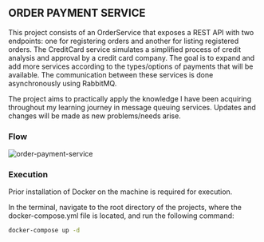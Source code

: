 
## ORDER PAYMENT SERVICE

This project consists of an OrderService that exposes a REST API with two endpoints: one for registering orders and another for listing registered orders. The CreditCard service simulates a simplified process of credit analysis and approval by a credit card company. The goal is to expand and add more services according to the types/options of payments that will be available. The communication between these services is done asynchronously using RabbitMQ.

The project aims to practically apply the knowledge I have been acquiring throughout my learning journey in message queuing services. Updates and changes will be made as new problems/needs arise.

### Flow

![order-payment-service](https://user-images.githubusercontent.com/50787263/174161888-06fbed7b-a092-47e8-83af-189140f07c38.png)


### Execution

Prior installation of Docker on the machine is required for execution.

In the terminal, navigate to the root directory of the projects, where the docker-compose.yml file is located, and run the following command:

```bash
docker-compose up -d
```

